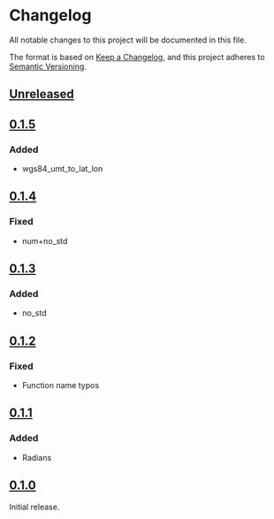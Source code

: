 # Changelog

All notable changes to this project will be documented in this file.

The format is based on [Keep a Changelog](https://keepachangelog.com/en/1.0.0/),
and this project adheres to [Semantic Versioning](https://semver.org/spec/v2.0.0.html).

## [Unreleased]

## [0.1.5]

### Added

- wgs84_umt_to_lat_lon

## [0.1.4]

### Fixed

- num+no_std

## [0.1.3]

### Added

- no_std

## [0.1.2]

### Fixed

- Function name typos

## [0.1.1]

### Added

- Radians

## [0.1.0]

Initial release.

[unreleased]: https://github.com/gadomski/utm/compare/v1.1.0...HEAD
[0.1.5]: https://github.com/gadomski/utm/compare/v0.1.4...v0.1.5
[0.1.4]: https://github.com/gadomski/utm/compare/v0.1.3...v0.1.4
[0.1.3]: https://github.com/gadomski/utm/compare/v0.1.2...v0.1.3
[0.1.2]: https://github.com/gadomski/utm/compare/v0.1.1...v0.1.2
[0.1.1]: https://github.com/gadomski/utm/compare/v0.1.0...v0.1.1
[0.1.0]: https://github.com/gadomski/utm/releases/tag/v0.1.0
